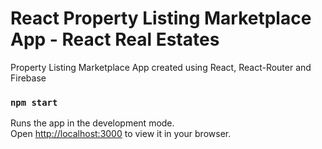 # React Property Listing Marketplace App - React Real Estates

Property Listing Marketplace App created using React, React-Router and Firebase

### `npm start`

Runs the app in the development mode.\
Open [http://localhost:3000](http://localhost:3000) to view it in your browser.